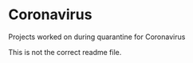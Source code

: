 # Coronavirus
Projects worked on during quarantine for Coronavirus

This is not the correct readme file.

